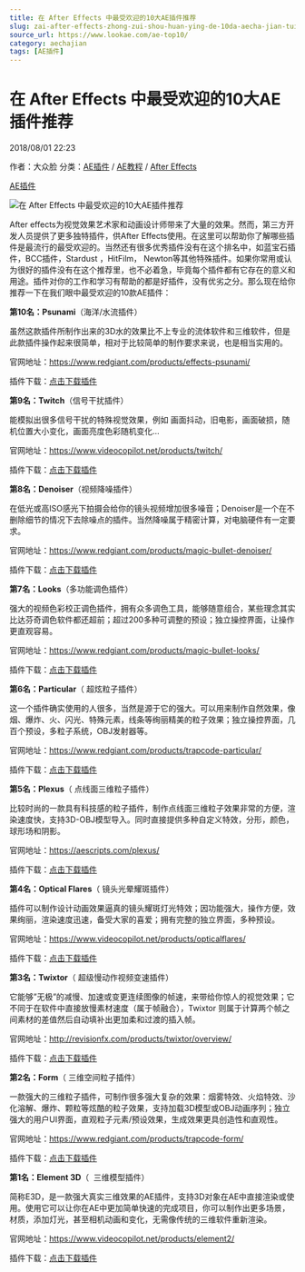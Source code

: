 ```yaml
---
title: 在 After Effects 中最受欢迎的10大AE插件推荐
slug: zai-after-effects-zhong-zui-shou-huan-ying-de-10da-aecha-jian-tui-jian
source_url: https://www.lookae.com/ae-top10/
category: aechajian
tags: [AE插件]
---
```

# 在 After Effects 中最受欢迎的10大AE插件推荐

2018/08/01 22:23

作者：大众脸
分类：[AE插件](https://www.lookae.com/after-effects/aechajian/) / [AE教程](https://www.lookae.com/after-effects/aejiaocheng/) / [After Effects](https://www.lookae.com/after-effects/)

[AE插件](https://www.lookae.com/tag/ae%e6%8f%92%e4%bb%b6/)

![在 After Effects 中最受欢迎的10大AE插件推荐](https://www.lookae.com/wp-content/uploads/2018/08/AE-TOP10.jpg "在 After Effects 中最受欢迎的10大AE插件推荐-LookAE.com")

[](https://cloud.video.taobao.com//play/u/705956171/p/1/e/6/t/1/50218798940.mp4?_=1")

After effects为视觉效果艺术家和动画设计师带来了大量的效果。然而，第三方开发人员提供了更多独特插件，供After Effects使用。在这里可以帮助你了解哪些插件是最流行的最受欢迎的。当然还有很多优秀插件没有在这个排名中，如蓝宝石插件，BCC插件，Stardust ，HitFilm， Newton等其他特殊插件。如果你常用或认为很好的插件没有在这个推荐里，也不必着急，毕竟每个插件都有它存在的意义和用途。插件对你的工作和学习有帮助的都是好插件，没有优劣之分。那么现在给你推荐一下在我们眼中最受欢迎的10款AE插件：

**第10名：Psunami**（海洋/水流插件）

虽然这款插件所制作出来的3D水的效果比不上专业的流体软件和三维软件，但是此款插件操作起来很简单，相对于比较简单的制作要求来说，也是相当实用的。

官网地址：https://www.redgiant.com/products/effects-psunami/

插件下载：[点击下载插件](https://www.lookae.com/es11111/)

**第9名：Twitch**（信号干扰插件）

能模拟出很多信号干扰的特殊视觉效果，例如 画面抖动，旧电影，画面破损，随机位置大小变化，画面亮度色彩随机变化…

官网地址：https://www.videocopilot.net/products/twitch/

插件下载：[点击下载插件](https://www.lookae.com/twitch/)

**第8名：Denoiser**（视频降噪插件）

在低光或高ISO感光下拍摄会给你的镜头视频增加很多噪音；Denoiser是一个在不删除细节的情况下去除噪点的插件。当然降噪属于精密计算，对电脑硬件有一定要求。

官网地址：https://www.redgiant.com/products/magic-bullet-denoiser/

插件下载：[点击下载插件](https://www.lookae.com/mbs1309/)

**第7名：Looks**（多功能调色插件）

强大的视频色彩校正调色插件，拥有众多调色工具，能够随意组合，某些理念其实比达芬奇调色软件都还超前；超过200多种可调整的预设；独立操控界面，让操作更直观容易。

官网地址：https://www.redgiant.com/products/magic-bullet-looks/

插件下载：[点击下载插件](https://www.lookae.com/mbs1309/)

**第6名：Particular**（ 超炫粒子插件）

这一个插件确实使用的人很多，当然是源于它的强大。可以用来制作自然效果，像烟、爆炸、火、闪光、特殊元素，线条等绚丽精美的粒子效果；独立操控界面，几百个预设，多粒子系统，OBJ发射器等。

官网地址：https://www.redgiant.com/products/trapcode-particular/

插件下载：[点击下载插件](https://www.lookae.com/trapcode1412/)

**第5名：Plexus**（ 点线面三维粒子插件）

比较时尚的一款具有科技感的粒子插件，制作点线面三维粒子效果非常的方便，渲染速度快，支持3D-OBJ模型导入。同时直接提供多种自定义特效，分形，颜色，球形场和阴影。

官网地址：https://aescripts.com/plexus/

插件下载：[点击下载插件](https://www.lookae.com/plexus315mac/)

**第4名：Optical Flares**（ 镜头光晕耀斑插件）

插件可以制作设计动画效果逼真的镜头耀斑灯光特效；因功能强大，操作方便，效果绚丽，渲染速度迅速，备受大家的喜爱；拥有完整的独立界面，多种预设。

官网地址：https://www.videocopilot.net/products/opticalflares/

插件下载：[点击下载插件](https://www.lookae.com/of135/)

**第3名：Twixtor**（ 超级慢动作视频变速插件）

它能够”无极”的减慢、加速或变更连续图像的帧速，来带给你惊人的视觉效果；它不同于在软件中直接放慢素材速度（属于帧融合），Twixtor 则属于计算两个帧之间素材的差值然后自动填补出更加柔和过渡的插入帧。

官网地址：http://revisionfx.com/products/twixtor/overview/

插件下载：[点击下载插件](https://www.lookae.com/twixtor702/)

**第2名：Form**（ 三维空间粒子插件）

一款强大的三维粒子插件，可制作很多强大复杂的效果：烟雾特效、火焰特效、沙化溶解、爆炸、颗粒等炫酷的粒子效果，支持加载3D模型或OBJ动画序列；独立强大的用户UI界面，直观粒子元素/预设效果，生成效果更具创造性和直观性。

官网地址：https://www.redgiant.com/products/trapcode-form/

插件下载：[点击下载插件](https://www.lookae.com/trapcode1412/)

**第1名：Element 3D**（  三维模型插件）

简称E3D，是一款强大真实三维效果的AE插件，支持3D对象在AE中直接渲染或使用。使用它可以让你在AE中更加简单快速的完成项目，你可以制作出更多场景，材质，添加灯光，甚至相机动画和变化，无需像传统的三维软件重新渲染。

官网地址：https://www.videocopilot.net/products/element2/

插件下载：[点击下载插件](https://www.lookae.com/e3d2160/)
